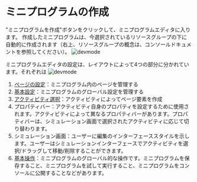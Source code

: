 # ミニプログラムの作成
"ミニプログラムを作成"ボタンをクリックして、ミニプログラムエディタに入ります。
作成したミニプログラムは、今選択されているリソースグループの下に自動的に作成されます（右上、リソースグループの概念は、コンソールドキュメントを参照してください）。
![devmode](https://docimages.blob.core.chinacloudapi.cn/images/Kris/Apps/createpanel20201120.png)

ミニプログラムエディタの設定は、レイアウトによって4つの部分に分かれています。それぞれは
![devmode](https://docimages.blob.core.chinacloudapi.cn/images/Kris/AppsV2/buju.png)
1. [ページの設定](.\appsedit\page.md)：ミニプログラム内のページを管理する
2. [基本設定](.\appsedit\addbaseinfo.md)：ミニプログラムのグローバル設定を管理する
3. [アクティビティ選択](.\appsedit\component\aboutComponent.md)：アクティビティによってページ要素を作成
4. プロパティバー：アクティビティ自身のプロパティを設定するために使用されます。アクティビティによって異なるプロパティバーがあります。プロパティバーは、シミュレーション画面で選択されたアクティビティに応じて切り替わります。
5. シミュレーション画面：ユーザーに編集のインターフェーススタイルを示します。ユーザーはシミュレーションインターフェースでアクティビティを選択/ドラッグして移動/削除することができます。
6. [基本操作](.\appsedit\runapps.md)：ミニプログラムのグローバル的な操作です。ミニプログラムを保存すること、ミニプログラムを試して実行すること、ミニプログラムをコンソールに公開することなどがあります。
